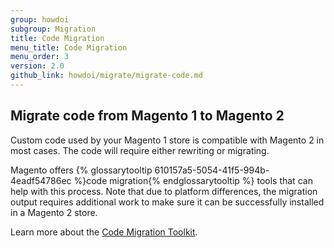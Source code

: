 ```yaml
---
group: howdoi
subgroup: Migration
title: Code Migration
menu_title: Code Migration
menu_order: 3
version: 2.0
github_link: howdoi/migrate/migrate-code.md
---
```


## Migrate code from Magento 1 to Magento 2

Custom code used by your Magento 1 store is compatible with Magento 2 in most cases. The code will require either rewriting or migrating. 

Magento offers {% glossarytooltip 610157a5-5054-41f5-994b-4eadf54786ec %}code migration{% endglossarytooltip %} tools that can help with this process. Note that due to platform differences, the migration output requires additional work to make sure it can be successfully installed in a Magento 2 store. 

Learn more about the <a href="https://github.com/magento/code-migration">Code Migration Toolkit</a>.
